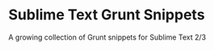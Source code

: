 Sublime Text Grunt Snippets
================

A growing collection of Grunt snippets for Sublime Text 2/3
